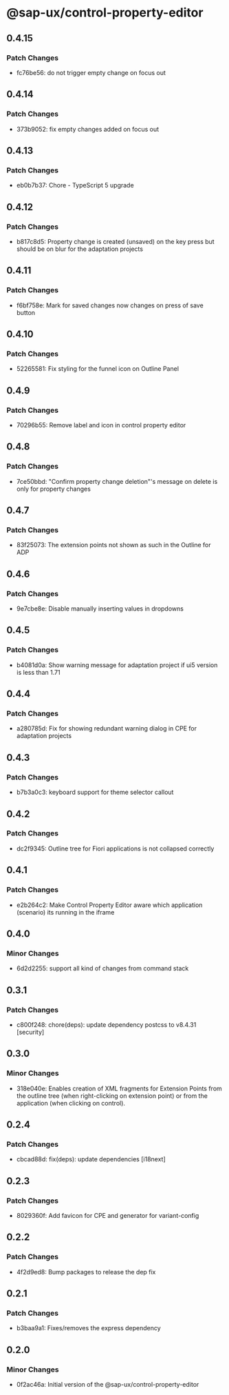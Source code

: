 # @sap-ux/control-property-editor

## 0.4.15

### Patch Changes

-   fc76be56: do not trigger empty change on focus out

## 0.4.14

### Patch Changes

-   373b9052: fix empty changes added on focus out

## 0.4.13

### Patch Changes

-   eb0b7b37: Chore - TypeScript 5 upgrade

## 0.4.12

### Patch Changes

-   b817c8d5: Property change is created (unsaved) on the key press but should be on blur for the adaptation projects

## 0.4.11

### Patch Changes

-   f6bf758e: Mark for saved changes now changes on press of save button

## 0.4.10

### Patch Changes

-   52265581: Fix styling for the funnel icon on Outline Panel

## 0.4.9

### Patch Changes

-   70296b55: Remove label and icon in control property editor

## 0.4.8

### Patch Changes

-   7ce50bbd: "Confirm property change deletion"'s message on delete is only for property changes

## 0.4.7

### Patch Changes

-   83f25073: The extension points not shown as such in the Outline for ADP

## 0.4.6

### Patch Changes

-   9e7cbe8e: Disable manually inserting values in dropdowns

## 0.4.5

### Patch Changes

-   b4081d0a: Show warning message for adaptation project if ui5 version is less than 1.71

## 0.4.4

### Patch Changes

-   a280785d: Fix for showing redundant warning dialog in CPE for adaptation projects

## 0.4.3

### Patch Changes

-   b7b3a0c3: keyboard support for theme selector callout

## 0.4.2

### Patch Changes

-   dc2f9345: Outline tree for Fiori applications is not collapsed correctly

## 0.4.1

### Patch Changes

-   e2b264c2: Make Control Property Editor aware which application (scenario) its running in the iframe

## 0.4.0

### Minor Changes

-   6d2d2255: support all kind of changes from command stack

## 0.3.1

### Patch Changes

-   c800f248: chore(deps): update dependency postcss to v8.4.31 [security]

## 0.3.0

### Minor Changes

-   318e040e: Enables creation of XML fragments for Extension Points from the outline tree (when right-clicking on extension point) or from the application (when clicking on control).

## 0.2.4

### Patch Changes

-   cbcad88d: fix(deps): update dependencies [i18next]

## 0.2.3

### Patch Changes

-   8029360f: Add favicon for CPE and generator for variant-config

## 0.2.2

### Patch Changes

-   4f2d9ed8: Bump packages to release the dep fix

## 0.2.1

### Patch Changes

-   b3baa9a1: Fixes/removes the express dependency

## 0.2.0

### Minor Changes

-   0f2ac46a: Initial version of the @sap-ux/control-property-editor
